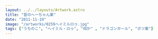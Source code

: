 ```yaml
---
layout: ../../layouts/Artwork.astro
title: "昔のへーちゃん案"
date: "2011-11-19"
image: "/artworks/0259ヘイミルロゥ.jpg"
tags: ["うちのこ", "ヘイミル・ロゥ", "伺か" , "ドラゴンガール", "ボツ案"]
---
```



